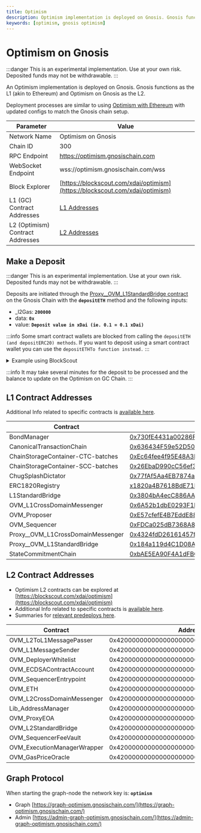 ```yaml
---
title: Optimism
description: Optimism implementation is deployed on Gnosis. Gnosis functions as the L1 (akin to Ethereum) and Optimism on Gnosis as the L2.
keywords: [optimism, gnosis optimism]
---
```


# Optimism on Gnosis

:::danger
This is an experimental implementation. Use at your own risk. Deposited funds may not be withdrawable.
:::

An Optimism implementation is deployed on Gnosis. Gnosis functions as the L1 (akin to Ethereum) and Optimism on Gnosis as the L2.

Deployment processes are similar to using [Optimism with Ethereum](https://community.optimism.io/) with updated configs to match the Gnosis chain setup.


| Parameter                        | Value                                                                         |
| -------------------------------- | ----------------------------------------------------------------------------- |
| Network Name                     | Optimism on Gnosis                                                            |
| Chain ID                         | 300                                                                           |
| RPC Endpoint                     | https://optimism.gnosischain.com                                              |
| WebSocket Endpoint               | wss://optimism.gnosischain.com/wss                                            |
| Block Explorer                   | [https://blockscout.com/xdai/optimism](https://blockscout.com/xdai/optimism)  |
| L1 (GC) Contract Addresses       | [L1 Addresses](#l1-contract-addresses)                                        |
| L2 (Optimism) Contract Addresses | [L2 Addresses](#l2-contract-addresses)                                        |

## Make a Deposit

:::danger
This is an experimental implementation. Use at your own risk. Deposited funds may not be withdrawable.
:::

Deposits are initiated through the [Proxy\_\_OVM\_L1StandardBridge contract](https://blockscout.com/xdai/mainnet/address/0x184a119d4C1D08A459FCfBFe7ECc051c163B4c80/transactions) on the Gnosis Chain with the **`depositETH`** method and the following inputs:

* \_l2Gas: **`200000`**
* data: **`0x`**
* value: **`Deposit value in xDai (ie. 0.1 = 0.1 xDai)`**

:::info
Some smart contract wallets are blocked from calling the `depositETH (and depositERC20) methods`. If you want to deposit using a smart contract wallet you can use the `depositETHTo function instead.`
:::

<details>
    <summary>Example using BlockScout</summary>

1. Go to [https://blockscout.com/xdai/mainnet/address/0x184a119d4C1D08A459FCfBFe7ECc051c163B4c80/write-proxy](https://blockscout.com/xdai/mainnet/address/0x184a119d4C1D08A459FCfBFe7ECc051c163B4c80/write-proxy)

2. Connect a web3 wallet like MetaMask that contains some xDai for funding and gas fees.

![](/img/about/optimism/connect-wallet.png)

3. Scroll down to the **`depositETH`** method and enter the following:

* _l2Gas: **`200000`**
* _data: **`0x`**
* value: **`Deposit value in xDai`**
* Click **Write** and complete the transaction with your wallet.

![](/img/about/optimism/method.png)

</details>

:::info
It may take several minutes for the deposit to be processed and the balance to update on the Optimism on GC Chain.
:::

## L1 Contract Addresses

Additional Info related to specific contracts is [available here](https://github.com/ethereum-optimism/optimism/tree/56961f9208af8a43a25a138cce21ef488c418141/packages/contracts/docs).

| Contract                             | Address                                                                                                                                           |
| ------------------------------------ | ------------------------------------------------------------------------------------------------------------------------------------------------- |
| BondManager                          | [0x730fE4431a00286Ff8dc7E9B03c661E63Ef05121](https://blockscout.com/xdai/mainnet/address/0x730fE4431a00286Ff8dc7E9B03c661E63Ef05121/transactions) |
| CanonicalTransactionChain            | [0x636434F59e52D50423bD8272FEB3B2bff5dF586b](https://blockscout.com/xdai/mainnet/address/0x636434F59e52D50423bD8272FEB3B2bff5dF586b/transactions) |
| ChainStorageContainer-CTC-batches    | [0xEc64fee4f95E48A3BAd799A5912F183d222086A8](https://blockscout.com/xdai/mainnet/address/0xEc64fee4f95E48A3BAd799A5912F183d222086A8/transactions) |
| ChainStorageContainer-SCC-batches    | [0x26EbaD990cC56ef36166d1C4114CEF25F024b75D](https://blockscout.com/xdai/mainnet/address/0x26EbaD990cC56ef36166d1C4114CEF25F024b75D/transactions) |
| ChugSplashDictator                   | [0x77fAf5Aa4EB7874a676F773fc308e0FD8e9400f7](https://blockscout.com/xdai/mainnet/address/0x77fAf5Aa4EB7874a676F773fc308e0FD8e9400f7/transactions) |
| ERC1820Registry                      | [x1820a4B7618BdE71Dce8cdc73aAB6C95905faD24](https://blockscout.com/xdai/mainnet/address/0x1820a4B7618BdE71Dce8cdc73aAB6C95905faD24/transactions)  |
| L1StandardBridge                     | [0x3804bA4ecC886AAe91A6D57dE880616E17C8269C](https://blockscout.com/xdai/mainnet/address/0x3804bA4ecC886AAe91A6D57dE880616E17C8269C/transactions) |
| OVM\_L1CrossDomainMessenger          | [0x6A52b1dbE0293F1ba1bc136b0f8C8f0395F940b9](https://blockscout.com/xdai/mainnet/address/0x6A52b1dbE0293F1ba1bc136b0f8C8f0395F940b9/transactions) |
| OVM\_Proposer                        | [0xE57cfefE4B7EddE88af28d4ffB3BD63b272f578A](https://blockscout.com/xdai/mainnet/address/0xE57cfefE4B7EddE88af28d4ffB3BD63b272f578A/transactions) |
| OVM\_Sequencer                       | [0xFDCa025dB7368A84deeCc0d82598eB90638D52DF](https://blockscout.com/xdai/mainnet/address/0xFDCa025dB7368A84deeCc0d82598eB90638D52DF/transactions) |
| Proxy\_\_OVM\_L1CrossDomainMessenger | [0x4324fdD26161457f4BCc1ABDA87709d3Be8Fd10E](https://blockscout.com/xdai/mainnet/address/0x4324fdD26161457f4BCc1ABDA87709d3Be8Fd10E/transactions) |
| Proxy\_\_OVM\_L1StandardBridge       | [0x184a119d4C1D08A459FCfBFe7ECc051c163B4c80](https://blockscout.com/xdai/mainnet/address/0x184a119d4C1D08A459FCfBFe7ECc051c163B4c80/transactions) |
| StateCommitmentChain                 | [0xbAE5EA90F4A1dFBC1b0D145453f371E06287a6D8](https://blockscout.com/xdai/mainnet/address/0xbAE5EA90F4A1dFBC1b0D145453f371E06287a6D8/transactions) |


## L2 Contract Addresses

* Optimism L2 contracts can be explored at [https://blockscout.com/xdai/optimism](https://blockscout.com/xdai/optimism)
* Additional Info related to specific contracts is [available here](https://github.com/ethereum-optimism/optimism/tree/56961f9208af8a43a25a138cce21ef488c418141/packages/contracts/docs).
* Summaries for [relevant predeploys here](https://github.com/ethereum-optimism/optimism/blob/8d67991aba584c1703692ea46273ea8a1ef45f56/specs/protocol/components/predeploys.md).

| Contract                     | Address                                    |
| ---------------------------- | ------------------------------------------ |
| OVM\_L2ToL1MessagePasser     | 0x4200000000000000000000000000000000000000 |
| OVM\_L1MessageSender         | 0x4200000000000000000000000000000000000001 |
| OVM\_DeployerWhitelist       | 0x4200000000000000000000000000000000000002 |
| OVM\_ECDSAContractAccount    | 0x4200000000000000000000000000000000000003 |
| OVM\_SequencerEntrypoint     | 0x4200000000000000000000000000000000000005 |
| OVM\_ETH                     | 0x4200000000000000000000000000000000000006 |
| OVM\_L2CrossDomainMessenger  | 0x4200000000000000000000000000000000000007 |
| Lib\_AddressManager          | 0x4200000000000000000000000000000000000008 |
| OVM\_ProxyEOA                | 0x4200000000000000000000000000000000000009 |
| OVM\_L2StandardBridge        | 0x4200000000000000000000000000000000000010 |
| OVM\_SequencerFeeVault       | 0x4200000000000000000000000000000000000011 |
| OVM\_ExecutionManagerWrapper | 0x420000000000000000000000000000000000000B |
| OVM\_GasPriceOracle          | 0x420000000000000000000000000000000000000F |

## Graph Protocol

When starting the graph-node the network key is: **`optimism`**

* Graph [https://graph-optimism.gnosischain.com/](https://graph-optimism.gnosischain.com/)
* Admin [https://admin-graph-optimism.gnosischain.com/](https://admin-graph-optimism.gnosischain.com/)
